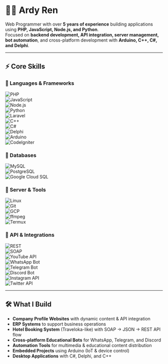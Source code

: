 # 👨‍💻 Ardy Ren

Web Programmer with over **5 years of experience** building applications using **PHP, JavaScript, Node.js, and Python**.  
Focused on **backend development, API integration, server management, bot automation**, and cross-platform development with **Arduino, C++, C#, and Delphi**.  

---

## ⚡ Core Skills  

### 🔹 Languages & Frameworks  
![PHP](https://img.shields.io/badge/PHP-777BB4?style=for-the-badge&logo=php&logoColor=white)  
![JavaScript](https://img.shields.io/badge/JavaScript-F7DF1E?style=for-the-badge&logo=javascript&logoColor=black)  
![Node.js](https://img.shields.io/badge/Node.js-339933?style=for-the-badge&logo=node.js&logoColor=white)  
![Python](https://img.shields.io/badge/Python-3776AB?style=for-the-badge&logo=python&logoColor=white)  
![Laravel](https://img.shields.io/badge/Laravel-FF2D20?style=for-the-badge&logo=laravel&logoColor=white)  
![C++](https://img.shields.io/badge/C++-00599C?style=for-the-badge&logo=c%2B%2B&logoColor=white)  
![C#](https://img.shields.io/badge/C%23-239120?style=for-the-badge&logo=c-sharp&logoColor=white)  
![Delphi](https://img.shields.io/badge/Delphi-EE1F35?style=for-the-badge&logo=delphi&logoColor=white)  
![Arduino](https://img.shields.io/badge/Arduino-00979D?style=for-the-badge&logo=arduino&logoColor=white)  
![CodeIgniter](https://img.shields.io/badge/CodeIgniter-EF4223?style=for-the-badge&logo=codeigniter&logoColor=white)  

### 🔹 Databases  
![MySQL](https://img.shields.io/badge/MySQL-4479A1?style=for-the-badge&logo=mysql&logoColor=white)  
![PostgreSQL](https://img.shields.io/badge/PostgreSQL-336791?style=for-the-badge&logo=postgresql&logoColor=white)  
![Google Cloud SQL](https://img.shields.io/badge/Cloud%20SQL-4285F4?style=for-the-badge&logo=google-cloud&logoColor=white)  

### 🔹 Server & Tools  
![Linux](https://img.shields.io/badge/Linux-FCC624?style=for-the-badge&logo=linux&logoColor=black)  
![Git](https://img.shields.io/badge/Git-F05032?style=for-the-badge&logo=git&logoColor=white)  
![GCP](https://img.shields.io/badge/Google%20Cloud-4285F4?style=for-the-badge&logo=google-cloud&logoColor=white)  
![ffmpeg](https://img.shields.io/badge/ffmpeg-007808?style=for-the-badge&logo=ffmpeg&logoColor=white)  
![Termux](https://img.shields.io/badge/Termux-000000?style=for-the-badge&logo=linux&logoColor=white)  

### 🔹 API & Integrations  
![REST](https://img.shields.io/badge/REST-02569B?style=for-the-badge&logo=api&logoColor=white)  
![SOAP](https://img.shields.io/badge/SOAP-FF6C37?style=for-the-badge&logo=xml&logoColor=white)  
![YouTube API](https://img.shields.io/badge/YouTube%20API-FF0000?style=for-the-badge&logo=youtube&logoColor=white)  
![WhatsApp Bot](https://img.shields.io/badge/WhatsApp%20Bot-25D366?style=for-the-badge&logo=whatsapp&logoColor=white)  
![Telegram Bot](https://img.shields.io/badge/Telegram%20Bot-26A5E4?style=for-the-badge&logo=telegram&logoColor=white)  
![Discord Bot](https://img.shields.io/badge/Discord%20Bot-5865F2?style=for-the-badge&logo=discord&logoColor=white)  
![Instagram API](https://img.shields.io/badge/Instagram%20API-E4405F?style=for-the-badge&logo=instagram&logoColor=white)  
![Twitter API](https://img.shields.io/badge/Twitter%20API-1DA1F2?style=for-the-badge&logo=twitter&logoColor=white)  

---

## 🛠 What I Build  
- **Company Profile Websites** with dynamic content & API integration  
- **ERP Systems** to support business operations  
- **Hotel Booking System** (Traveloka-like) with SOAP → JSON → REST API flow  
- **Cross-platform Educational Bots** for WhatsApp, Telegram, and Discord  
- **Automation Tools** for multimedia & educational content distribution  
- **Embedded Projects** using Arduino (IoT & device control)  
- **Desktop Applications** with C#, Delphi, and C++  

